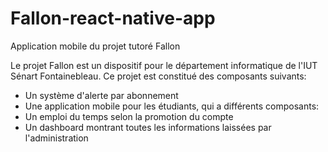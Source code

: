 # Fallon-react-native-app
Application mobile du projet tutoré Fallon

Le projet Fallon est un dispositif pour le département informatique de l'IUT Sénart Fontainebleau.
Ce projet est constitué des composants suivants:

* Un système d'alerte par abonnement
* Une application mobile pour les étudiants, qui a différents composants:
 * Un emploi du temps selon la promotion du compte
 * Un dashboard montrant toutes les informations laissées par l'administration
